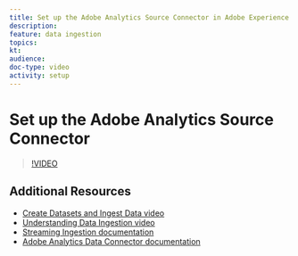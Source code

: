 ```yaml
---
title: Set up the Adobe Analytics Source Connector in Adobe Experience Platform
description: 
feature: data ingestion
topics:
kt: 
audience: 
doc-type: video
activity: setup
---
```


# Set up the Adobe Analytics Source Connector



>[!VIDEO](https://video.tv.adobe.com/v/29687?quality=12)

## Additional Resources

* [Create Datasets and Ingest Data video](create-datasets-and-ingest-data.md)
* [Understanding Data Ingestion video](understanding-data-ingestion.md)
* [Streaming Ingestion documentation](https://www.adobe.io/apis/experienceplatform/home/data-ingestion/data-ingestion-services.html#!api-specification/markdown/narrative/technical_overview/streaming_ingest/streaming_ingest_overview.md)
* [Adobe Analytics Data Connector documentation](https://www.adobe.io/apis/experienceplatform/home/data-ingestion/data-ingestion-services.html#!api-specification/markdown/narrative/technical_overview/acp_connectors_overview/analytics_data_connector.md)
